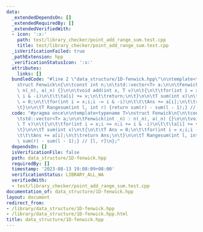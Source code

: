 ```yaml
---
data:
  _extendedDependsOn: []
  _extendedRequiredBy: []
  _extendedVerifiedWith:
  - icon: ':x:'
    path: test/library_checker/point_add_range_sum.test.cpp
    title: test/library_checker/point_add_range_sum.test.cpp
  _isVerificationFailed: true
  _pathExtension: hpp
  _verificationStatusIcon: ':x:'
  attributes:
    links: []
  bundledCode: "#line 2 \"data_structure/1D-fenwick.hpp\"\n\ntemplate<typename T>\n\
    struct Fenwick\n{\n\tconst int n;\n\tstd::vector<T> a;\n\n\tFenwick(int _n) :\
    \ n(_n), a(_n) {}\n\n\tvoid add(int x, T v)\n\t{\n\t\tfor(int i = x;i <= n;i +=\
    \ i & -i)\n\t\t\ta[i] += v;\n\t\treturn;\n\t}\n\n\tT sum(int x)\n\t{\n\t\tT Ans\
    \ = 0;\n\t\tfor(int i = x;i;i -= i & -i)\n\t\t\tAns += a[i];\n\t\treturn Ans;\n\
    \t}\n\n\tT Rangesum(int l, int r) {return sum(r) - sum(l - 1);} // [l, r]\n};\n"
  code: "#pragma once\n\ntemplate<typename T>\nstruct Fenwick\n{\n\tconst int n;\n\
    \tstd::vector<T> a;\n\n\tFenwick(int _n) : n(_n), a(_n) {}\n\n\tvoid add(int x,\
    \ T v)\n\t{\n\t\tfor(int i = x;i <= n;i += i & -i)\n\t\t\ta[i] += v;\n\t\treturn;\n\
    \t}\n\n\tT sum(int x)\n\t{\n\t\tT Ans = 0;\n\t\tfor(int i = x;i;i -= i & -i)\n\
    \t\t\tAns += a[i];\n\t\treturn Ans;\n\t}\n\n\tT Rangesum(int l, int r) {return\
    \ sum(r) - sum(l - 1);} // [l, r]\n};"
  dependsOn: []
  isVerificationFile: false
  path: data_structure/1D-fenwick.hpp
  requiredBy: []
  timestamp: '2023-08-13 19:08:09+08:00'
  verificationStatus: LIBRARY_ALL_WA
  verifiedWith:
  - test/library_checker/point_add_range_sum.test.cpp
documentation_of: data_structure/1D-fenwick.hpp
layout: document
redirect_from:
- /library/data_structure/1D-fenwick.hpp
- /library/data_structure/1D-fenwick.hpp.html
title: data_structure/1D-fenwick.hpp
---
```

